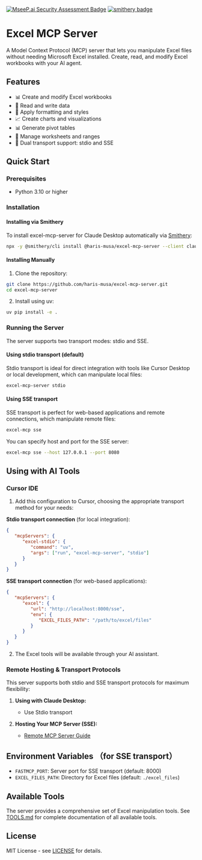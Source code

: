[![MseeP.ai Security Assessment Badge](https://mseep.net/pr/haris-musa-excel-mcp-server-badge.png)](https://mseep.ai/app/haris-musa-excel-mcp-server)
[![smithery badge](https://smithery.ai/badge/@haris-musa/excel-mcp-server)](https://smithery.ai/server/@haris-musa/excel-mcp-server)

# Excel MCP Server

A Model Context Protocol (MCP) server that lets you manipulate Excel files without needing Microsoft Excel installed. Create, read, and modify Excel workbooks with your AI agent.

## Features

- 📊 Create and modify Excel workbooks
- 📝 Read and write data
- 🎨 Apply formatting and styles
- 📈 Create charts and visualizations
- 📊 Generate pivot tables
- 🔄 Manage worksheets and ranges
- 🔌 Dual transport support: stdio and SSE

## Quick Start

### Prerequisites

- Python 3.10 or higher

### Installation

#### Installing via Smithery

To install excel-mcp-server for Claude Desktop automatically via [Smithery](https://smithery.ai/server/@haris-musa/excel-mcp-server):

```bash
npx -y @smithery/cli install @haris-musa/excel-mcp-server --client claude
```

#### Installing Manually
1. Clone the repository:
```bash
git clone https://github.com/haris-musa/excel-mcp-server.git
cd excel-mcp-server
```

2. Install using uv:
```bash
uv pip install -e .
```

### Running the Server

The server supports two transport modes: stdio and SSE.

#### Using stdio transport (default)

Stdio transport is ideal for direct integration with tools like Cursor Desktop or local development, which can manipulate local files:

```bash
excel-mcp-server stdio
```

#### Using SSE transport

SSE transport is perfect for web-based applications and remote connections, which manipulate remote files:

```bash
excel-mcp sse
```

You can specify host and port for the SSE server:

```bash
excel-mcp sse --host 127.0.0.1 --port 8080
```

## Using with AI Tools

### Cursor IDE

1. Add this configuration to Cursor, choosing the appropriate transport method for your needs:

**Stdio transport connection** (for local integration):
```json
{
   "mcpServers": {
      "excel-stdio": {
         "command": "uv",
         "args": ["run", "excel-mcp-server", "stdio"]
      }
   }
}
```

**SSE transport connection** (for web-based applications):
```json
{
   "mcpServers": {
      "excel": {
         "url": "http://localhost:8000/sse",
         "env": {
            "EXCEL_FILES_PATH": "/path/to/excel/files"
         }
      }
   }
}
```

2. The Excel tools will be available through your AI assistant.

### Remote Hosting & Transport Protocols

This server supports both stdio and SSE transport protocols for maximum flexibility:

1. **Using with Claude Desktop:**
   - Use Stdio transport

2. **Hosting Your MCP Server (SSE):**
   - [Remote MCP Server Guide](https://developers.cloudflare.com/agents/guides/remote-mcp-server/)

## Environment Variables （for SSE transport）

- `FASTMCP_PORT`: Server port for SSE transport (default: 8000)
- `EXCEL_FILES_PATH`: Directory for Excel files (default: `./excel_files`)

## Available Tools

The server provides a comprehensive set of Excel manipulation tools. See [TOOLS.md](TOOLS.md) for complete documentation of all available tools.

## License

MIT License - see [LICENSE](LICENSE) for details.
